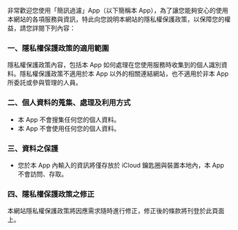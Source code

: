 非常歡迎您使用「簡訊過濾」App（以下簡稱本 App），為了讓您能夠安心的使用本網站的各項服務與資訊，特此向您說明本網站的隱私權保護政策，以保障您的權益，請您詳閱下列內容：

### 一、隱私權保護政策的適用範圍  

隱私權保護政策內容，包括本 App 如何處理在您使用服務時收集到的個人識別資料。隱私權保護政策不適用於本 App 以外的相關連結網站，也不適用於非本 App 所委託或參與管理的人員。

### 二、個人資料的蒐集、處理及利用方式

*   本 App 不會搜集任何您的個人資料。
*   本 App 不會使用任何您的個人資料。

### 三、資料之保護

*   您於本 App 內輸入的資訊將僅存放於 iCloud 鑰匙圈與裝置本地內，本 App 不會訪問、存取。

### 四、隱私權保護政策之修正

本網站隱私權保護政策將因應需求隨時進行修正，修正後的條款將刊登於此頁面上。
